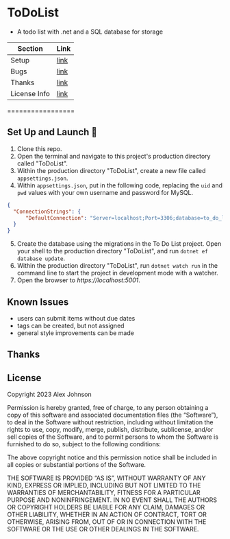 # ToDoList
* A todo list with .net and a SQL database for storage

| Section      | Link |
| ----------- | ----------- |
| Setup      | [link](##set-up-and-launch)      |
| Bugs   | [link](##known-issues)        |
| Thanks   | [link](##thanks)        |
| License Info   | [link](##license)        |

=================

## Set Up and Launch 🚀

1. Clone this repo.
2. Open the terminal and navigate to this project's production directory called "ToDoList".
3. Within the production directory "ToDoList", create a new file called `appsettings.json`.
4. Within `appsettings.json`, put in the following code, replacing the `uid` and `pwd` values with your own username and password for MySQL.

```json
{
  "ConnectionStrings": {
      "DefaultConnection": "Server=localhost;Port=3306;database=to_do_list_with_many_to_many;uid=[your account];pwd=[your password];"
  }
}
```

5. Create the database using the migrations in the To Do List project. Open your shell to the production directory "ToDoList", and run `dotnet ef database update`. 
6. Within the production directory "ToDoList", run `dotnet watch run` in the command line to start the project in development mode with a watcher.
7. Open the browser to _https://localhost:5001_.

## Known Issues
- users can submit items without due dates
- tags can be created, but not assigned
- general style improvements can be made

## Thanks

## License
Copyright 2023 Alex Johnson

Permission is hereby granted, free of charge, to any person obtaining a copy of this software and associated documentation files (the “Software”), to deal in the Software without restriction, including without limitation the rights to use, copy, modify, merge, publish, distribute, sublicense, and/or sell copies of the Software, and to permit persons to whom the Software is furnished to do so, subject to the following conditions:

The above copyright notice and this permission notice shall be included in all copies or substantial portions of the Software.

THE SOFTWARE IS PROVIDED “AS IS”, WITHOUT WARRANTY OF ANY KIND, EXPRESS OR IMPLIED, INCLUDING BUT NOT LIMITED TO THE WARRANTIES OF MERCHANTABILITY, FITNESS FOR A PARTICULAR PURPOSE AND NONINFRINGEMENT. IN NO EVENT SHALL THE AUTHORS OR COPYRIGHT HOLDERS BE LIABLE FOR ANY CLAIM, DAMAGES OR OTHER LIABILITY, WHETHER IN AN ACTION OF CONTRACT, TORT OR OTHERWISE, ARISING FROM, OUT OF OR IN CONNECTION WITH THE SOFTWARE OR THE USE OR OTHER DEALINGS IN THE SOFTWARE.
